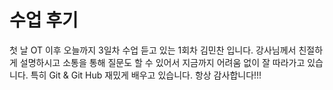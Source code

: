 # 수업 후기

첫 날 OT 이후 오늘까지 3일차 수업 듣고 있는
1회차 김민찬 입니다.
강사님께서 친절하게 설명하시고 소통을 통해 질문도 할 수 있어서 지금까지 어려움 없이 잘 따라가고 있습니다.
특히 Git & Git Hub 재밌게 배우고 있습니다.
항상 감사합니다!!!
